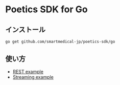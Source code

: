 # Poetics SDK for Go

## インストール

```bash
go get github.com/smartmedical-jp/poetics-sdk/go
```

## 使い方

- [REST example](./example/rest/rest_example.go)
- [Streaming example](./example/streaming/streaming_example.go)